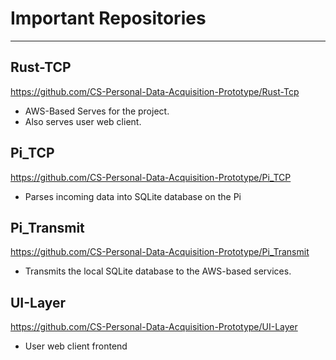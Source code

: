 # Important Repositories
---
## Rust-TCP
https://github.com/CS-Personal-Data-Acquisition-Prototype/Rust-Tcp
- AWS-Based Serves for the project.
- Also serves user web client.

## Pi\_TCP
https://github.com/CS-Personal-Data-Acquisition-Prototype/Pi_TCP
- Parses incoming data into SQLite database on the Pi

## Pi\_Transmit
https://github.com/CS-Personal-Data-Acquisition-Prototype/Pi_Transmit
- Transmits the local SQLite database to the AWS-based services.

## UI-Layer
https://github.com/CS-Personal-Data-Acquisition-Prototype/UI-Layer
- User web client frontend

<!-- These descriptions need expanded -->

